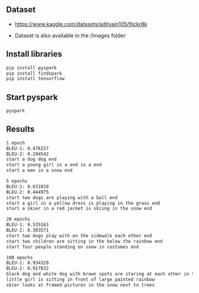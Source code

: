 ## Dataset

- https://www.kaggle.com/datasets/adityajn105/flickr8k

- Dataset is also available in the /Images folder

## Install libraries
```bash
pip install pyspark
pip install findspark
pip install tensorflow
```

## Start pyspark
```bash
pyspark
```
## Results
```txt
1 epoch
BLEU-1: 0.476257
BLEU-2: 0.294542
start a dog dog end
start a young girl in a and in a end
start a man in a snow end
```

```txt
5 epochs
BLEU-1: 0.631810
BLEU-2: 0.444975
start two dogs are playing with a ball end
start a girl in a yellow dress is playing in the grass end
start a skier in a red jacket is skiing in the snow end
```

```txt
20 epochs
BLEU-1: 0.535163
BLEU-2: 0.303571
start two dogs play with on the sidewalk each other end
start two children are sitting in the below the rainbow end
start four people standing on snow in costumes end
```

```txt
100 epochs
BLEU-1: 0.934329
BLEU-2: 0.917832
black dog and white dog with brown spots are staring at each other in the street
little girl is sitting in front of large painted rainbow
skier looks at framed pictures in the snow next to trees
```
